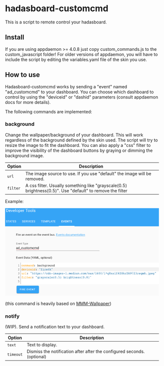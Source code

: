 # hadasboard-customcmd

This is a script to remote control your hadasboard.

## Install

If you are using appdaemon >= 4.0.8 just copy custom_commands.js to the custom_javascript folder! 
For older versions of appdaemon, you will have to include the script by editing the variables.yaml 
file of the skin you use.

## How to use

Hadasboard-customcmd works by sending a "event" named "ad_customcmd" to your dashboard. You can choose
which dashboard to control by using the "deviceid" or "dashid" parameters (consult appdaemon docs for more details).

The following commands are implemented:

### background

Change the wallpaper/background of your dashboard. This will work regardless of the background defined by the skin used.
The script will try to resize the image to fit the dashboard. You can also apply a "css" filter to improve the visibility
of the dashboard buttons by graying or dimming the background image.

Option|Description|
|---|---|
|`url`| The image source to use.  If you use "default" the image will be removed.|
|`filter`| A css filter. Usually something like "grayscale(0.5) brightness(0.5)". Use "default" to remove the filter|

Example:

![background example](/images/background.png)

(this command is heavily based on [MMM-Wallpaper](https://github.com/kolbyjack/MMM-Wallpaper))

### notify

(WIP). Send a notification text to your dashboard.

Option|Description|
|---|---|
|`text`| Text to display. |
|`timeout`| Dismiss the notification after after the configured seconds. (optional)|



